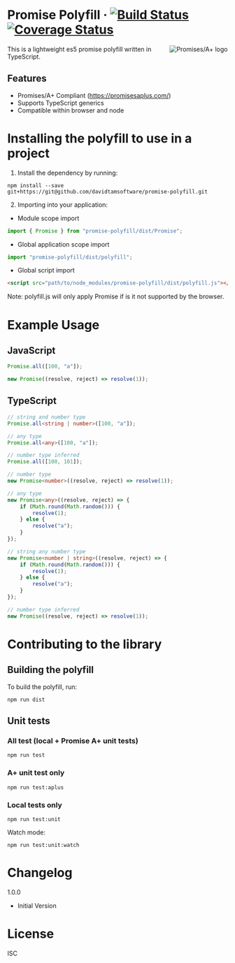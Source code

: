 # Promise Polyfill &middot; [![Build Status](https://travis-ci.org/davidtamsoftware/promise-polyfill.svg?branch=master)](https://travis-ci.org/davidtamsoftware/promise-polyfill) [![Coverage Status](https://coveralls.io/repos/github/davidtamsoftware/promise-polyfill/badge.svg?branch=master)](https://coveralls.io/github/davidtamsoftware/promise-polyfill?branch=master)

<a href="https://promisesaplus.com/">
    <img src="https://promisesaplus.com/assets/logo-small.png" alt="Promises/A+ logo"
         title="Promises/A+ 1.0 compliant" align="right" />
</a>

This is a lightweight es5 promise polyfill written in TypeScript.

## Features

- Promises/A+ Compliant (https://promisesaplus.com/)
- Supports TypeScript generics
- Compatible within browser and node

# Installing the polyfill to use in a project

1. Install the dependency by running:

```
npm install --save git+https://git@github.com/davidtamsoftware/promise-polyfill.git
```

2. Importing into your application:

+ Module scope import
   
```javascript
import { Promise } from "promise-polyfill/dist/Promise";
```

+ Global application scope import

```javascript
import "promise-polyfill/dist/polyfill";
```

+ Global script import

```html
<script src="path/to/node_modules/promise-polyfill/dist/polyfill.js"></script>
```

Note: polyfill.js will only apply Promise if is it not supported by the browser.

# Example Usage

## JavaScript

```javascript
Promise.all([100, "a"]);

new Promise((resolve, reject) => resolve(1));
```

## TypeScript

```typescript
// string and number type
Promise.all<string | number>([100, "a"]);

// any type
Promise.all<any>([100, "a"]);

// number type inferred
Promise.all([100, 101]);

// number type
new Promise<number>((resolve, reject) => resolve(1));

// any type
new Promise<any>((resolve, reject) => {
    if (Math.round(Math.random())) {
        resolve(1);
    } else {
        resolve("a");
    }
});

// string any number type
new Promise<number | string>((resolve, reject) => {
    if (Math.round(Math.random())) {
        resolve(1);
    } else {
        resolve("a");
    }
});

// number type inferred
new Promise((resolve, reject) => resolve(1));
```

# Contributing to the library

## Building the polyfill

To build the polyfill, run:

```
npm run dist
```

## Unit tests

### All test (local + Promise A+ unit tests)

```
npm run test
```

### A+ unit test only

```
npm run test:aplus
```

### Local tests only

```
npm run test:unit
```

Watch mode:
```
npm run test:unit:watch
```

# Changelog

1.0.0
* Initial Version

# License

ISC